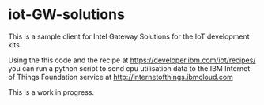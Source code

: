 iot-GW-solutions
===========

This is a sample client for Intel Gateway Solutions for the IoT development kits

Using the this code and the recipe at https://developer.ibm.com/iot/recipes/
you can run a python script to send cpu utilisation data to the IBM Internet of Things Foundation 
service at http://internetofthings.ibmcloud.com

This is a work in progress.
